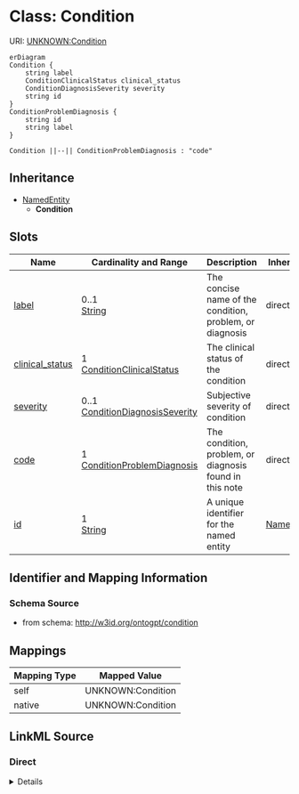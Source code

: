

# Class: Condition



URI: [UNKNOWN:Condition](UNKNOWN:Condition)



```mermaid
erDiagram
Condition {
    string label  
    ConditionClinicalStatus clinical_status  
    ConditionDiagnosisSeverity severity  
    string id  
}
ConditionProblemDiagnosis {
    string id  
    string label  
}

Condition ||--|| ConditionProblemDiagnosis : "code"

```




## Inheritance
* [NamedEntity](NamedEntity.md)
    * **Condition**



## Slots

| Name | Cardinality and Range | Description | Inheritance |
| ---  | --- | --- | --- |
| [label](label.md) | 0..1 <br/> [String](String.md) | The concise name of the condition, problem, or diagnosis | direct |
| [clinical_status](clinical_status.md) | 1 <br/> [ConditionClinicalStatus](ConditionClinicalStatus.md) | The clinical status of the condition | direct |
| [severity](severity.md) | 0..1 <br/> [ConditionDiagnosisSeverity](ConditionDiagnosisSeverity.md) | Subjective severity of condition | direct |
| [code](code.md) | 1 <br/> [ConditionProblemDiagnosis](ConditionProblemDiagnosis.md) | The condition, problem, or diagnosis found in this note | direct |
| [id](id.md) | 1 <br/> [String](String.md) | A unique identifier for the named entity | [NamedEntity](NamedEntity.md) |









## Identifier and Mapping Information







### Schema Source


* from schema: http://w3id.org/ontogpt/condition




## Mappings

| Mapping Type | Mapped Value |
| ---  | ---  |
| self | UNKNOWN:Condition |
| native | UNKNOWN:Condition |







## LinkML Source

<!-- TODO: investigate https://stackoverflow.com/questions/37606292/how-to-create-tabbed-code-blocks-in-mkdocs-or-sphinx -->

### Direct

<details>
```yaml
name: Condition
from_schema: http://w3id.org/ontogpt/condition
is_a: NamedEntity
attributes:
  label:
    name: label
    description: The concise name of the condition, problem, or diagnosis.
    from_schema: http://w3id.org/ontogpt/condition
    rank: 1000
    domain_of:
    - Condition
    - NamedEntity
  clinical_status:
    name: clinical_status
    description: The clinical status of the condition.
    from_schema: http://w3id.org/ontogpt/condition
    rank: 1000
    ifabsent: string("unknown")
    domain_of:
    - Condition
    range: ConditionClinicalStatus
    required: true
  severity:
    name: severity
    description: Subjective severity of condition.
    from_schema: http://w3id.org/ontogpt/condition
    rank: 1000
    domain_of:
    - Condition
    range: ConditionDiagnosisSeverity
  code:
    name: code
    description: The condition, problem, or diagnosis found in this note.
    from_schema: http://w3id.org/ontogpt/condition
    rank: 1000
    domain_of:
    - Condition
    range: ConditionProblemDiagnosis
    required: true
tree_root: true

```
</details>

### Induced

<details>
```yaml
name: Condition
from_schema: http://w3id.org/ontogpt/condition
is_a: NamedEntity
attributes:
  label:
    name: label
    description: The concise name of the condition, problem, or diagnosis.
    from_schema: http://w3id.org/ontogpt/condition
    rank: 1000
    alias: label
    owner: Condition
    domain_of:
    - Condition
    - NamedEntity
  clinical_status:
    name: clinical_status
    description: The clinical status of the condition.
    from_schema: http://w3id.org/ontogpt/condition
    rank: 1000
    ifabsent: string("unknown")
    alias: clinical_status
    owner: Condition
    domain_of:
    - Condition
    range: ConditionClinicalStatus
    required: true
  severity:
    name: severity
    description: Subjective severity of condition.
    from_schema: http://w3id.org/ontogpt/condition
    rank: 1000
    alias: severity
    owner: Condition
    domain_of:
    - Condition
    range: ConditionDiagnosisSeverity
  code:
    name: code
    description: The condition, problem, or diagnosis found in this note.
    from_schema: http://w3id.org/ontogpt/condition
    rank: 1000
    alias: code
    owner: Condition
    domain_of:
    - Condition
    range: ConditionProblemDiagnosis
    required: true
  id:
    name: id
    annotations:
      prompt.skip:
        tag: prompt.skip
        value: 'true'
    description: A unique identifier for the named entity
    comments:
    - this is populated during the grounding and normalization step
    from_schema: http://w3id.org/ontogpt/condition
    rank: 1000
    identifier: true
    alias: id
    owner: Condition
    domain_of:
    - NamedEntity
    - Publication
    range: string
    required: true
tree_root: true

```
</details>